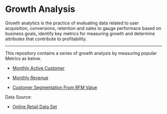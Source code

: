# Growth Analysis

Growth analytics is the practice of evaluating data related to user acquisition, conversions, retention and sales to gauge performace based on business goals, identify key metrics for measuring growth and determine attributes that contribute to profitability.

--- 
This repository contains a series of growth analysis by measuring popular Metrics as below.

- [Monthly Active Customer](https://nbviewer.jupyter.org/github/dylan-kuo/Growth_Analysis/blob/master/Monthly_Active_Customers.ipynb)

- [Monthly Revenue](https://nbviewer.jupyter.org/github/dylan-kuo/Growth_Analysis/blob/master/Monthly_Revenue.ipynb)

- [Customer Segmentation From RFM Value](https://nbviewer.jupyter.org/github/dylan-kuo/Growth_Analysis/blob/master/Customer_Segmentation_From_RFM_Value.ipynb)


Data Source:
- [Online Retail Data Set](https://archive.ics.uci.edu/ml/datasets/online+retail)
